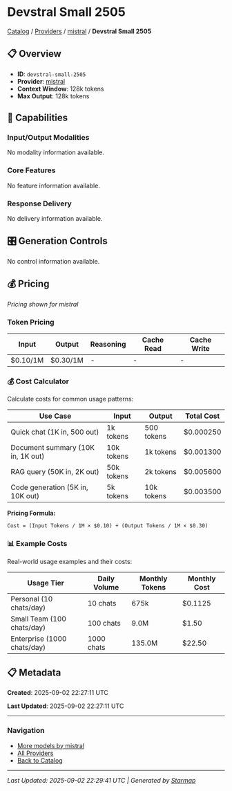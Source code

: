 # Devstral Small 2505
  
[Catalog](../../../..) / [Providers](../../..) / [mistral](../..) / **Devstral Small 2505**


## 📋 Overview
  
- **ID**: `devstral-small-2505`
- **Provider**: [mistral](../)
- **Context Window**: 128k tokens
- **Max Output**: 128k tokens
  
## 🎯 Capabilities
  
### Input/Output Modalities
  
No modality information available.
  
### Core Features
  
No feature information available.
  
### Response Delivery
  
No delivery information available.
  
## 🎛️ Generation Controls
  
No control information available.
  
## 💰 Pricing
  
*Pricing shown for mistral*
  
  
### Token Pricing
  
| Input | Output | Reasoning | Cache Read | Cache Write |
|---------|---------|---------|---------|---------|
| $0.10/1M | $0.30/1M | - | - | - |

  
### 💰 Cost Calculator
  
Calculate costs for common usage patterns:
  
  
| Use Case | Input | Output | Total Cost |
|---------|---------|---------|---------|
| Quick chat (1K in, 500 out) | 1k tokens | 500 tokens | $0.000250 |
| Document summary (10K in, 1K out) | 10k tokens | 1k tokens | $0.001300 |
| RAG query (50K in, 2K out) | 50k tokens | 2k tokens | $0.005600 |
| Code generation (5K in, 10K out) | 5k tokens | 10k tokens | $0.003500 |

  
**Pricing Formula:**
  
```
Cost = (Input Tokens / 1M × $0.10) + (Output Tokens / 1M × $0.30)
```
  
### 📊 Example Costs
  
Real-world usage examples and their costs:
  
  
| Usage Tier | Daily Volume | Monthly Tokens | Monthly Cost |
|---------|---------|---------|---------|
| Personal (10 chats/day) | 10 chats | 675k | $0.1125 |
| Small Team (100 chats/day) | 100 chats | 9.0M | $1.50 |
| Enterprise (1000 chats/day) | 1000 chats | 135.0M | $22.50 |

  
## 📋 Metadata
  
**Created**: 2025-09-02 22:27:11 UTC
  
**Last Updated**: 2025-09-02 22:27:11 UTC
  
  
---
  
  
### Navigation

- [More models by mistral](../)
- [All Providers](../../../../providers)
- [Back to Catalog](../../../..)


---
_Last Updated: 2025-09-02 22:29:41 UTC | Generated by [Starmap](https://github.com/agentstation/starmap)_
